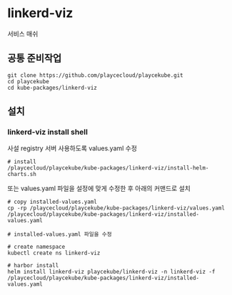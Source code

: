 # linkerd-viz

서비스 매쉬

## 공통 준비작업

```ShellSession
git clone https://github.com/playcecloud/playcekube.git
cd playcekube
cd kube-packages/linkerd-viz
```

## 설치

### linkerd-viz install shell

사설 registry 서버 사용하도록 values.yaml 수정

```ShellSession
# install
/playcecloud/playcekube/kube-packages/linkerd-viz/install-helm-charts.sh
```

또는 values.yaml 파일을 설정에 맞게 수정한 후 아래의 커맨드로 설치

```ShellSession
# copy installed-values.yaml
cp -rp /playcecloud/playcekube/kube-packages/linkerd-viz/values.yaml /playcecloud/playcekube/kube-packages/linkerd-viz/installed-values.yaml

# installed-values.yaml 파일을 수정

# create namespace
kubectl create ns linkerd-viz

# harbor install
helm install linkerd-viz playcekube/linkerd-viz -n linkerd-viz -f /playcecloud/playcekube/kube-packages/linkerd-viz/installed-values.yaml
```

